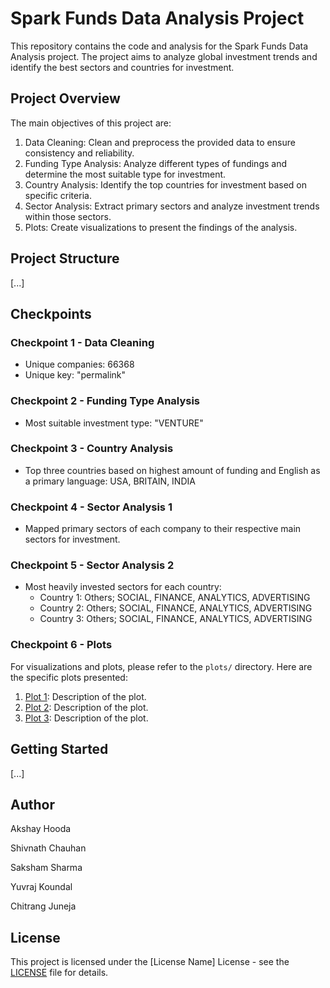 # Spark Funds Data Analysis Project

This repository contains the code and analysis for the Spark Funds Data Analysis project. The project aims to analyze global investment trends and identify the best sectors and countries for investment.

## Project Overview

The main objectives of this project are:

1. Data Cleaning: Clean and preprocess the provided data to ensure consistency and reliability.
2. Funding Type Analysis: Analyze different types of fundings and determine the most suitable type for investment.
3. Country Analysis: Identify the top countries for investment based on specific criteria.
4. Sector Analysis: Extract primary sectors and analyze investment trends within those sectors.
5. Plots: Create visualizations to present the findings of the analysis.

## Project Structure

[...]

## Checkpoints

### Checkpoint 1 - Data Cleaning

- Unique companies: 66368
- Unique key: "permalink"

### Checkpoint 2 - Funding Type Analysis

- Most suitable investment type: "VENTURE"

### Checkpoint 3 - Country Analysis

- Top three countries based on highest amount of funding and English as a primary language: USA, BRITAIN, INDIA

### Checkpoint 4 - Sector Analysis 1

- Mapped primary sectors of each company to their respective main sectors for investment.

### Checkpoint 5 - Sector Analysis 2

- Most heavily invested sectors for each country:
  - Country 1: Others; SOCIAL, FINANCE, ANALYTICS, ADVERTISING
  - Country 2: Others; SOCIAL, FINANCE, ANALYTICS, ADVERTISING
  - Country 3: Others; SOCIAL, FINANCE, ANALYTICS, ADVERTISING

### Checkpoint 6 - Plots

For visualizations and plots, please refer to the `plots/` directory. Here are the specific plots presented:

1. [Plot 1](plots/plot1.png): Description of the plot.
2. [Plot 2](plots/plot2.png): Description of the plot.
3. [Plot 3](plots/plot3.png): Description of the plot.

## Getting Started

[...]

## Author

Akshay Hooda   

Shivnath Chauhan

Saksham Sharma

Yuvraj Koundal

Chitrang Juneja


## License

This project is licensed under the [License Name] License - see the [LICENSE](LICENSE) file for details.
